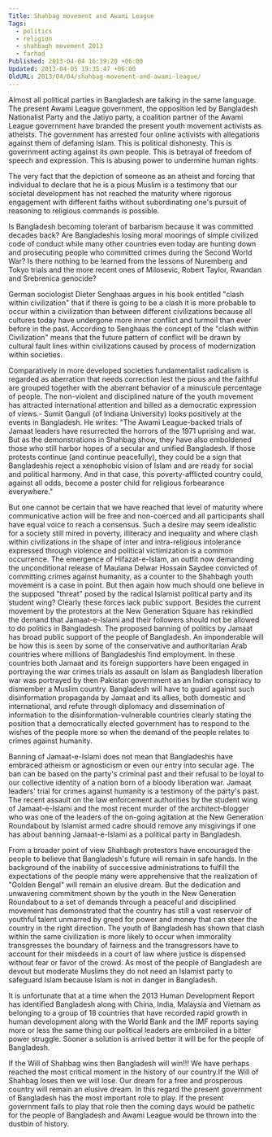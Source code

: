 ```yaml
---
Title: Shahbag movement and Awami League
Tags:
  - politics
  - religion
  - shahbagh movement 2013
  - farhad
Published: 2013-04-04 16:39:20 +06:00
Updated: 2013-04-05 19:35:47 +06:00
OldURL: 2013/04/04/shahbag-movement-and-awami-league/
---
```


Almost all political parties in Bangladesh are talking in the same language. The present Awami League government, the opposition led by Bangladesh Nationalist Party and the Jatiyo party, a coalition partner of the Awami League government have branded the present youth movement activists as atheists. The government has arrested four online activists with allegations against them of defaming Islam.  This is political dishonesty. This is government acting against its own people. This is betrayal of freedom of speech and expression. This is abusing power to undermine human rights. 

The very fact that the depiction of someone as an atheist and forcing that individual to declare that he is a pious Muslim is a testimony that our societal development has not reached the maturity where rigorous engagement with different faiths without subordinating one's pursuit of reasoning to religious commands is possible.

Is Bangladesh becoming tolerant of barbarism because it was committed decades back? Are Bangladeshis losing moral moorings of simple civilized code of conduct while many other countries even today are hunting down and prosecuting people who committed crimes during the Second World War?  Is there nothing to be learned from the lessons of Nuremberg and Tokyo trials and the more recent ones of Milosevic, Robert Taylor, Rwandan and Srebrenica genocide?

German sociologist Dieter Senghaas argues in his book entitled "clash within civilization" that if there is going to be a clash it is more probable to occur within a civilization than between different civilizations because all cultures today have undergone more inner conflict and turmoil than ever before in the past. According to Senghaas the concept of the "clash within Civilization" means that the future pattern of conflict will be drawn by cultural fault lines within civilizations caused by process of modernization within societies.

Comparatively in more developed societies fundamentalist radicalism is regarded as aberration that needs correction lest the pious and the faithful are grouped together with the aberrant behavior of a minuscule percentage of people. The non-violent and disciplined nature of the youth movement has attracted international attention and billed as a democratic expression of views.- Sumit Ganguli (of Indiana University) looks positively at the events in Bangladesh. He writes: "The Awami League-backed trials of Jamaat leaders have resurrected the horrors of the 1971 uprising and war. But as the demonstrations in Shahbag show, they have also emboldened those who still harbor hopes of a secular and unified Bangladesh. If those protests continue (and continue peacefully), they could be a sign that Bangladeshis reject a xenophobic vision of Islam and are ready for social and political harmony. And in that case, this poverty-afflicted country could, against all odds, become a poster child for religious forbearance everywhere."

But one cannot be certain that we have reached that level of maturity where communicative action will be free and non-coerced and all participants shall have equal voice to reach a consensus.  Such a desire may seem idealistic for a society still mired in poverty, illiteracy and inequality and where clash within civilizations in the shape of inter and intra-religious intolerance expressed through violence and political victimization is a common occurrence. The emergence of Hifazat-e-Islam, an outfit now demanding the unconditional release of Maulana Delwar Hossain Saydee convicted of committing crimes against humanity, as a counter to the Shahbagh youth movement is a case in point.
But then again how much should one believe in the supposed "threat" posed by the radical Islamist political party and its student wing? Clearly these forces lack public support. Besides the current movement by the protestors at the New Generation Square has rekindled the demand that Jamaat-e-Islami and their followers should not be allowed to do politics in Bangladesh. The proposed banning of politics by Jamaat has broad public support of the people of Bangladesh. An imponderable will be how this is seen by some of the conservative and authoritarian Arab countries where millions of Bangladeshis find employment. In these countries both Jamaat and its foreign supporters have been engaged in portraying the war crimes trials as assault on Islam as Bangladesh liberation war was portrayed by then Pakistan government as an Indian conspiracy to dismember a Muslim country. Bangladesh will have to guard against such disinformation propaganda by Jamaat and its allies, both domestic and international, and refute through diplomacy and dissemination of information to the disinformation-vulnerable countries clearly stating the  position that a democratically elected government has to respond to the wishes of the people more so when the demand of the people relates to crimes against humanity.

Banning of Jamaat-e-Islami does not mean that Bangladeshis have embraced atheism or agnosticism or even our entry into secular age. The ban can be  based on the party's criminal past and their refusal to be loyal to our collective identity of a nation born of a bloody liberation war. Jamaat leaders' trial for crimes against humanity is a testimony of the party's past. The recent assault on the law enforcement authorities by the student wing of Jamaat-e-Islami and the most recent murder of the architect-blogger who was one of the leaders of the on-going agitation at the New Generation Roundabout by Islamist armed cadre should remove any misgivings if one has about banning Jamaat-e-Islami as a political party in Bangladesh.
 
From a broader point of view Shahbagh protestors have encouraged the people to believe that Bangladesh's future will remain in safe hands. In the background of the inability of successive administrations to fulfill the expectations of the people many were apprehensive that the realization of  "Golden Bengal" will remain an elusive dream. But the dedication and unwavering commitment shown by the youth in the New Generation Roundabout to a set of demands through a peaceful and disciplined movement has demonstrated that the country has still a vast reservoir of youthful talent unmarred by greed for power and money that can steer the country in the right direction. The youth of Bangladesh has shown that clash within the same civilization is more likely to occur when immorality transgresses the boundary of fairness and the transgressors have to account for their misdeeds in a court of law where justice is dispensed without fear or favor of the crowd. As most of the people of Bangladesh are devout but moderate Muslims they do not need an Islamist party to safeguard Islam because Islam is not in danger in Bangladesh.
 
It is unfortunate that at a time when the 2013 Human Development Report has identified Bangladesh along with China, India, Malaysia and Vietnam as belonging to a group of 18 countries that have recorded rapid growth in human development along with the World Bank and the IMF reports saying more or less the same thing our political leaders are embroiled in a bitter power struggle.  Sooner a solution is arrived better it will be for the people of Bangladesh.

If the Will of Shahbag wins then Bangladesh will win!!! We have perhaps reached the most critical moment in the history of our country.If the Will of Shahbag loses then we will lose. Our dream for a free and prosperous country will remain an elusive dream. In this regard the present government of Bangladesh has the most important role to play. If the present government fails to play that role then the coming days would be pathetic for the people of Bangladesh and Awami League would be thrown into the dustbin of history.
  
